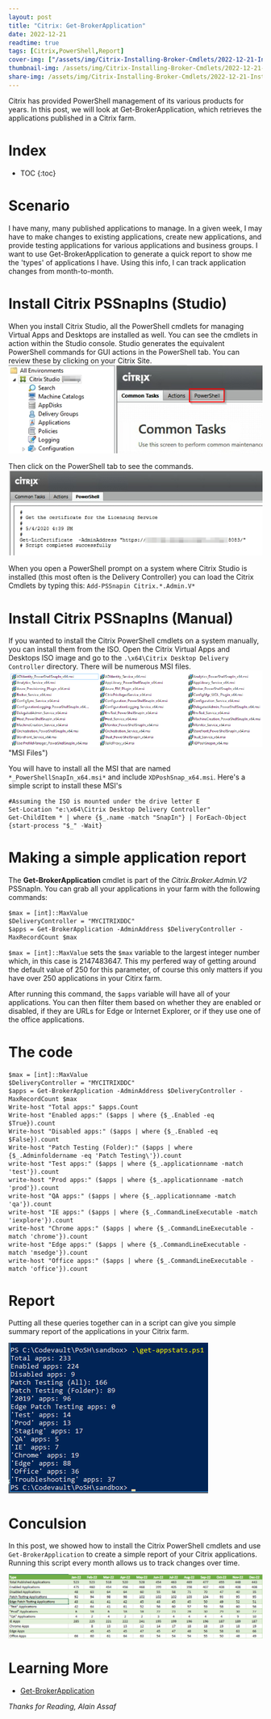 ```yaml
---
layout: post
title: "Citrix: Get-BrokerApplication"
date: 2022-12-21
readtime: true
tags: [Citrix,PowerShell,Report]
cover-img: ["/assets/img/Citrix-Installing-Broker-Cmdlets/2022-12-21-Installing-Broker-Cmdlets.jpg" : "Pixabay"]
thumbnail-img: /assets/img/Citrix-Installing-Broker-Cmdlets/2022-12-21-Installing-Broker-Cmdlets.jpg
share-img: /assets/img/Citrix-Installing-Broker-Cmdlets/2022-12-21-Installing-Broker-Cmdlets.jpg
---
```


Citrix has provided PowerShell management of its various products for years. In this post, we will look at Get-BrokerApplication, which retrieves the applications published in a Citrix farm.

<!--more-->

# Index

* TOC
{:toc}

# Scenario
I have many, many published applications to manage. In a given week, I may have to make changes to existing applications, create new applications, and provide testing applications for various applications and business groups. I want to use Get-BrokerApplication to generate a quick report to show me the 'types' of applications I have. Using this info, I can track application changes from month-to-month.

# Install Citrix PSSnapIns (Studio)
When you install Citrix Studio, all the PowerShell cmdlets for managing Virtual Apps and Desktops are installed as well. You can see the cmdlets in action within the Studio console. Studio generates the equivalent PowerShell commands for GUI actions in the PowerShell tab. You can review these by clicking on your Citrix Site. 
![Citrix Studio](/assets/img/Powershell-Get-BrokerApplication/gbm1.png "Citrix Studio")

Then click on the PowerShell tab to see the commands.
![PowerShell Tab](/assets/img/Powershell-Get-BrokerApplication/gbm2.png "PowerShell Tab")

When you open a PowerShell prompt on a system where Citrix Studio is installed (this most often is the Delivery Controller) you can load the Citrix Cmdlets by typing this: `Add-PSSnapin Citrix.*.Admin.V*`    

# Install Citrix PSSnapIns (Manual)
If you wanted to install the Citrix PowerShell cmdlets on a system manually, you can install them from the ISO.
Open the Citrix Virtual Apps and Desktops ISO image and go to the `.\x64\Citrix Desktop Delivery Controller` directory. There will be numerous  MSI files. 
![MSI Files](/assets/img/Powershell-Get-BrokerApplication/gbm3.png) "MSI Files")

You will have to install all the MSI that are named `*_PowerShellSnapIn_x64.msi*` and include `XDPoshSnap_x64.msi`. Here's a simple script to install these MSI's

```posh
#Assuming the ISO is mounted under the drive letter E
Set-Location "e:\x64\Citrix Desktop Delivery Controller"
Get-ChildItem * | where {$_.name -match "SnapIn"} | ForEach-Object {start-process "$_" -Wait}
```

# Making a simple application report
The **Get-BrokerApplication** cmdlet is part of the *Citrix.Broker.Admin.V2* PSSnapIn. You can grab all your applications in your farm with the following commands:
```posh
$max = [int]::MaxValue
$DeliveryController = "MYCITRIXDDC"
$apps = Get-BrokerApplication -AdminAddress $DeliveryController -MaxRecordCount $max
```

`$max = [int]::MaxValue` sets the `$max` variable to the largest integer number which, in this case is 2147483647. This my perfered way of getting around the default value of 250 for this parameter, of course this only matters if you have over 250 applications in your Citirx farm.

After running this command, the `$apps` variable will have all of your applications. You can then filter them based on whether they are enabled or disabled, if they are URLs for Edge or Internet Explorer, or if they use one of the office applications.

# The code
```posh
$max = [int]::MaxValue
$DeliveryController = "MYCITRIXDDC"
$apps = Get-BrokerApplication -AdminAddress $DeliveryController -MaxRecordCount $max
Write-host "Total apps:" $apps.Count
Write-host "Enabled apps:" ($apps | where {$_.Enabled -eq $True}).count
Write-host "Disabled apps:" ($apps | where {$_.Enabled -eq $False}).count
Write-host "Patch Testing (Folder):" ($apps | where {$_.Adminfoldername -eq 'Patch Testing\'}).count
write-host "Test apps:" ($apps | where {$_.applicationname -match 'test'}).count
write-host "Prod apps:" ($apps | where {$_.applicationname -match 'prod'}).count
write-host "QA apps:" ($apps | where {$_.applicationname -match 'qa'}).count
write-host "IE apps:" ($apps | where {$_.CommandLineExecutable -match 'iexplore'}).count
write-host "Chrome apps:" ($apps | where {$_.CommandLineExecutable -match 'chrome'}).count
write-host "Edge apps:" ($apps | where {$_.CommandLineExecutable -match 'msedge'}).count
write-host "Office apps:" ($apps | where {$_.CommandLineExecutable -match 'office'}).count
```

# Report
Putting all these queries together can in a script can give you simple summary report of the applications in your Citrix farm.

![Application Report](/assets/img/Powershell-Get-BrokerApplication/gbm4.png "Application Report")

# Conculsion
In this post, we showed how to install the Citrix PowerShell cmdlets and use `Get-BrokerApplication` to create a simple report of your Citrix applications. Running this script every month allows us to track changes over time. 

![Report Table](/assets/img/Powershell-Get-BrokerApplication/gbm5.png "Report Table")


# Learning More
* [Get-BrokerApplication](https://citrix.github.io/delivery-controller-sdk/Broker/Get-BrokerApplication/)


*Thanks for Reading,*
*Alain Assaf*
